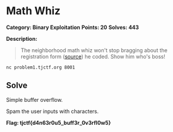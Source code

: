 # Math Whiz

**Category: Binary Exploitation** **Points: 20** **Solves: 443**

**Description:**

> The neighborhood math whiz won't stop bragging about the registration form ([source](https://static.tjctf.org/08e375bf1ab130f59197b62783d6df8ef7406b3093f3eaee4ce6ccaae6cc5639_register)) he coded. Show him who's boss!

`nc problem1.tjctf.org 8001`

## Solve

Simple buffer overflow.

Spam the user inputs with characters.

**Flag: tjctf{d4n63r0u5_buff3r_0v3rfl0w5}**
